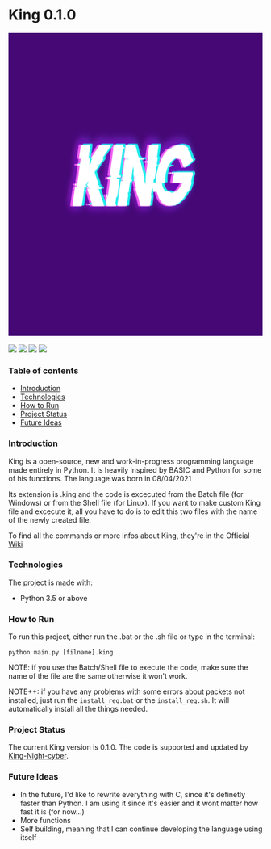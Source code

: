 # King 0.1.0

<img src="Logo.png" width="800" height="600"/>

![](https://img.shields.io/github/languages/top/King-Night-cyber/King)
![](https://img.shields.io/github/repo-size/King-Night-cyber/King)
![](https://img.shields.io/maintenance/yes/2021)
![](https://img.shields.io/badge/working-yes-brightgreen)

### Table of contents
* [Introduction](#introduction)
* [Technologies](#technologies)
* [How to Run](#how-to-run)
* [Project Status](#project-status)
* [Future Ideas](#future-ideas)

### Introduction
King is a open-source, new and work-in-progress programming language made entirely in Python. It is heavily inspired by BASIC and Python for some of his functions. The language was born in 08/04/2021

Its extension is .king and the code is excecuted from the Batch file (for Windows) or from the Shell file (for Linux). If you want to make custom King file and excecute it, all you have to do is to edit this two files with the name of the newly created file.

To find all the commands or more infos about King, they're in the Official [Wiki](https://github.com/King-Night-cyber/King-Programming-Language/wiki)

### Technologies
The project is made with:
* Python 3.5 or above

### How to Run
To run this project, either run the .bat or the .sh file or type in the terminal:

```
python main.py [filname].king
```

NOTE: if you use the Batch/Shell file to execute the code, make sure the name of the file are the same otherwise it won't work.

NOTE++: if you have any problems with some errors about packets not installed, just run the ` install_req.bat ` or the ` install_req.sh `. It will automatically install all the things needed.

### Project Status
The current King version is 0.1.0. The code is supported and updated by [King-Night-cyber](#https://github.com/King-Night-cyber).

### Future Ideas
* In the future, I'd like to rewrite everything with C, since it's definetly faster than Python. I am using it since it's easier and it wont matter how fast it is (for now...)
* More functions
* Self building, meaning that I can continue developing the language using itself
